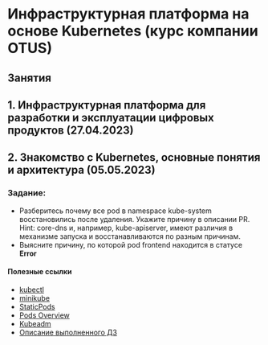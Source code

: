 # Инфраструктурная платформа на основе Kubernetes (курс компании OTUS)

## Занятия

## 1. Инфраструктурная платформа для разработки и эксплуатации цифровых продуктов (27.04.2023)

## 2. Знакомство с Kubernetes, основные понятия и архитектура (05.05.2023)
### Задание: 
- Разберитесь почему все pod в namespace kube-system восстановились после удаления. Укажите причину в описании PR. Hint: core-dns и, например, kube-apiserver, имеют различия в механизме запуска и восстанавливаются по разным причинам. 
- Выясните причину, по которой pod frontend находится в статусе **Error**

#### Полезные ссылки

- [kubectl](https://kubernetes.io/ru/docs/tasks/tools/install-kubectl/) 
- [minikube](https://kubernetes.io/ru/docs/tasks/tools/install-minikube/)
- [StaticPods](https://kubernetes.io/docs/tasks/configure-pod-container/static-pod/)
- [Pods Overview](https://kubernetes.io/docs/concepts/workloads/pods/pod-overview/)
- [Kubeadm](https://kubernetes.io/docs/setup/production-environment/tools/kubeadm/create-cluster-kubeadm/)
- [Описание выполненного ДЗ](kubernetes-intro/README.md)